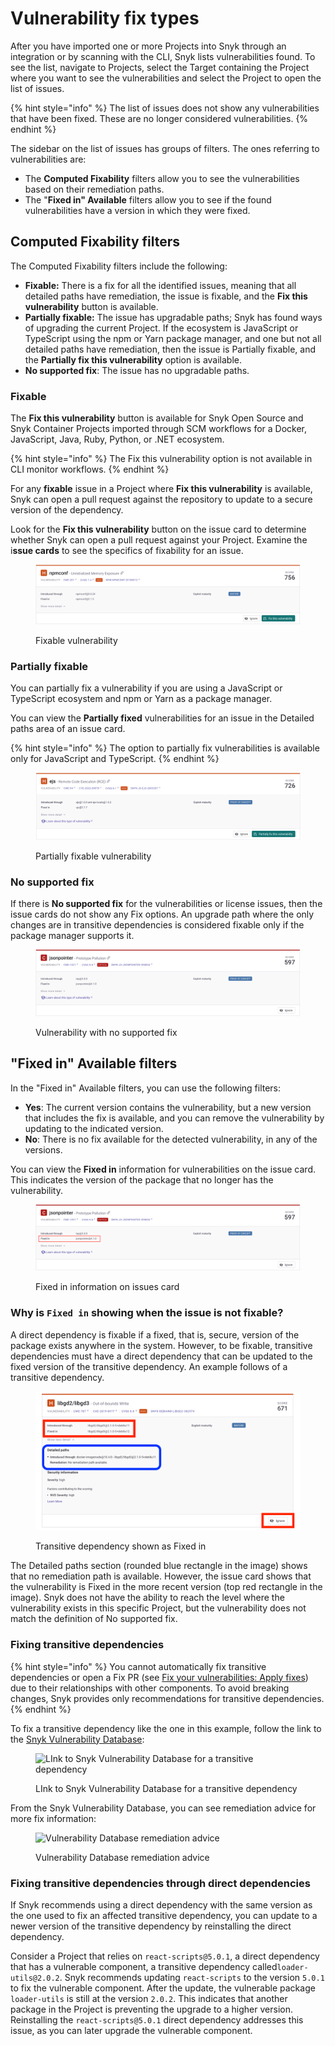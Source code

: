 # Vulnerability fix types

After you have imported one or more Projects into Snyk through an integration or by scanning with the CLI, Snyk lists vulnerabilities found. To see the list, navigate to Projects, select the Target containing the Project where you want to see the vulnerabilities and select the Project to open the list of issues.

{% hint style="info" %}
The list of issues does not show any vulnerabilities that have been fixed. These are no longer considered vulnerabilities.
{% endhint %}

The sidebar on the list of issues has groups of filters. The ones referring to vulnerabilities are:

* The **Computed Fixability** filters allow you to see the vulnerabilities based on their remediation paths.
* The "**Fixed in" Available** filters allow you to see if the found vulnerabilities have a version in which they were fixed.

## Computed Fixability filters

The Computed Fixability filters include the following:

* **Fixable:** There is a fix for all the identified issues, meaning that all detailed paths have remediation, the issue is fixable, and the **Fix this vulnerability** button is available.
* **Partially fixable:** The issue has upgradable paths; Snyk has found ways of upgrading the current Project. If the ecosystem is JavaScript or TypeScript using the npm or Yarn package manager, and one but not all detailed paths have remediation, then the issue is Partially fixable, and the **Partially fix this vulnerability** option is available.
* **No supported fix**: The issue has no upgradable paths.&#x20;

### Fixable

The **Fix this vulnerability** button is available for Snyk Open Source and Snyk Container Projects imported through SCM workflows for a Docker, JavaScript, Java, Ruby, Python, or .NET ecosystem.

{% hint style="info" %}
The Fix this vulnerability option is not available in CLI monitor workflows.
{% endhint %}

For any **fixable** issue in a Project where **Fix this vulnerability** is available, Snyk can open a pull request against the repository to update to a secure version of the dependency.

Look for the **Fix this vulnerability** button on the issue card to determine whether Snyk can open a pull request against your Project. Examine the i**ssue cards** to see the specifics of fixability for an issue.

<figure><img src="../../../.gitbook/assets/Fixable.png" alt="Fixable vulnerabiltiies"><figcaption><p>Fixable vulnerability</p></figcaption></figure>

### Partially fixable

You can partially fix a vulnerability if you are using a JavaScript or TypeScript ecosystem and npm or Yarn as a package manager.

You can view the **Partially fixed** vulnerabilities for an issue in the Detailed paths area of an issue card.

{% hint style="info" %}
The option to partially fix vulnerabilities is available only for JavaScript and TypeScript.
{% endhint %}

<figure><img src="../../../.gitbook/assets/partially fixable.png" alt="Partially fixable vulnerability"><figcaption><p>Partially fixable vulnerability</p></figcaption></figure>

### No supported fix&#x20;

If there is **No supported fix** for the vulnerabilities or license issues, then the issue cards do not show any Fix options. An upgrade path where the only changes are in transitive dependencies is considered fixable only if the package manager supports it.

<figure><img src="../../../.gitbook/assets/no supported fix.png" alt="Vulnerability with no supported fix "><figcaption><p>Vulnerability with no supported fix </p></figcaption></figure>

## "**Fixed in" Available filters**

In the "Fixed in" Available  filters, you can use the following filters:

* **Yes**: The current version contains the vulnerability, but a new version that includes the fix is available, and you can remove the vulnerability by updating to the indicated version.
* **No**: There is no fix available for the detected vulnerability, in any of the versions.

You can view the **Fixed in** information for vulnerabilities on the issue card. This indicates the version of the package that no longer has the vulnerability.&#x20;

<figure><img src="../../../.gitbook/assets/Fixed in - Yes.png" alt="Fised in information on issues card"><figcaption><p>Fixed in information on issues card</p></figcaption></figure>

### Why is `Fixed in` showing when the issue is not fixable?

A direct dependency is fixable if a fixed, that is, secure, version of the package exists anywhere in the system. However, to be fixable, transitive dependencies must have a direct dependency that can be updated to the fixed version of the transitive dependency. An example follows of a transitive dependency.&#x20;

<figure><img src="../../../.gitbook/assets/fix-desc-4 (1) (1) (1) (1).png" alt="Transitive dependency shown as Fixed in"><figcaption><p>Transitive dependency shown as Fixed in</p></figcaption></figure>

The Detailed paths section (rounded blue rectangle in the image) shows that no remediation path is available. However, the issue card shows that the vulnerability is Fixed in the more recent version (top red rectangle in the image). Snyk does not have the ability to reach the level where the vulnerability exists in this specific Project, but the vulnerability does not match the definition of No supported fix.

### Fixing transitive dependencies

{% hint style="info" %}
You cannot automatically fix transitive dependencies or open a Fix PR (see [Fix your vulnerabilities: Apply fixes](fix-your-vulnerabilities.md#apply-fixes)) due to their relationships with other components. To avoid breaking changes, Snyk provides only recommendations for transitive dependencies.
{% endhint %}

To fix a transitive dependency like the one in this example, follow the link to the [Snyk Vulnerability Database](../../../scan-applications/snyk-open-source/manage-vulnerabilities/snyk-vulnerability-database.md):

<figure><img src="../../../.gitbook/assets/fix-desc-5.png" alt="LInk to Snyk Vulnerability Database for a transitive dependency"><figcaption><p>LInk to Snyk Vulnerability Database for a transitive dependency</p></figcaption></figure>

From the Snyk Vulnerability Database, you can see remediation advice for more fix information:

<figure><img src="../../../.gitbook/assets/fix-desc-6.png" alt="Vulnerability Database remediation advice"><figcaption><p>Vulnerability Database remediation advice</p></figcaption></figure>

### Fixing transitive dependencies through direct dependencies

If Snyk recommends using a direct dependency with the same version as the one used to fix an affected transitive dependency, you can update to a newer version of the transitive dependency by reinstalling the direct dependency.

Consider a Project that relies on `react-scripts@5.0.1`, a direct dependency that has a vulnerable component, a transitive dependency called`loader-utils@2.0.2`.  Snyk recommends updating `react-scripts` to the version `5.0.1` to fix the vulnerable component. After the update, the vulnerable package `loader-utils` is still at the version `2.0.2`. This indicates that another package in the Project is preventing the upgrade to a higher version. Reinstalling the `react-scripts@5.0.1` direct dependency addresses this issue, as you can later upgrade the vulnerable component.



##
